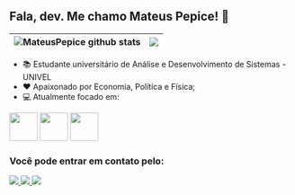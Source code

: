 ## Fala, dev. Me chamo Mateus Pepice! 👋

| <img align="center" src="https://github-readme-stats.vercel.app/api?username=MateusPepice&show_icons=true&include_all_commits=true&theme=buefy&hide_border=true" alt="MateusPepice github stats" /> | <img align="center" src="https://github-readme-stats.vercel.app/api/top-langs/?username=MateusPepice&layout=compact&theme=buefy&hide_border=true" /> |
| ------------- | ------------- |

- 📚 Estudante universitário de Análise e Desenvolvimento de Sistemas - UNIVEL
- ❤ Apaixonado por Economia, Política e Física;
- 💻 Atualmente focado em:


<div display="inline">
  <img width= "50" height="50" src="https://cdn.jsdelivr.net/gh/devicons/devicon/icons/java/java-original.svg" />
  <img width= "50" height="50" src="https://cdn.jsdelivr.net/gh/devicons/devicon/icons/mysql/mysql-original-wordmark.svg" />
  <img width= "50" height="50" src="https://cdn.jsdelivr.net/gh/devicons/devicon/icons/python/python-original.svg" />
</div>


### Você pode entrar em contato pelo:

<a href="https://www.instagram.com/mateus_pepice/">
  <img src="https://img.shields.io/badge/Instagram-%23E4405F.svg?style=for-the-badge&logo=Instagram&logoColor=white" />
</a>
<a href="https://www.linkedin.com/in/mateus-pepice-dev/">
  <img src="https://img.shields.io/badge/linkedin-%230077B5.svg?style=for-the-badge&logo=linkedin&logoColor=white" />
</a>
<a href="mailto: mateuspepsi01@gmail.com">
  <img src="https://img.shields.io/badge/Gmail-D14836?style=for-the-badge&logo=gmail&logoColor=white" />
</a>
